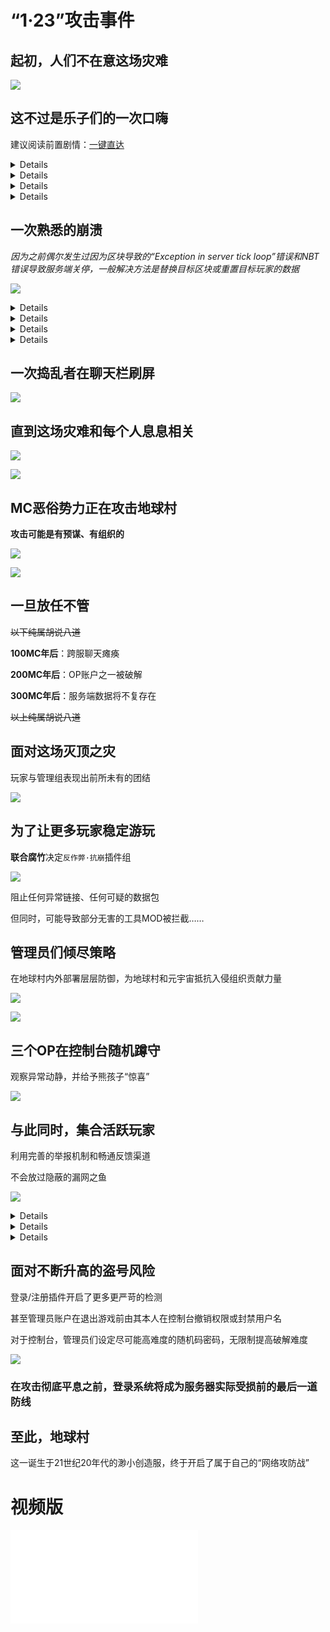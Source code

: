 # “1·23”攻击事件

## 起初，人们不在意这场灾难

![](/others/1·23事件/人们不在意这场灾难.jpg)

## 这不过是乐子们的一次口嗨

建议阅读前置剧情：[一键直达](/article/lezi2)

<details>![](/others/1·23事件/口嗨.jpg)</details>

<details>![](/others/1·23事件/口嗨2.jpg)</details>

<details>![](/others/1·23事件/策划攻击.jpg)</details>

<details>![](/others/1·23事件/策划攻击2.jpg)</details>

## 一次熟悉的崩溃

*因为之前偶尔发生过因为区块导致的“Exception in server tick loop”错误和NBT错误导致服务端关停，一般解决方法是替换目标区块或重置目标玩家的数据*

![](/others/1·23事件/玩家进入游戏后立刻服务端崩溃.png)

<details>

![](/others/1·23事件/这不过是一次NBT错误.jpg)

</details>

<details>

![](/others/1·23事件/这不过是一次崩溃.jpg)

</details>

<details>

![](/others/1·23事件/怀疑是玩家附近区块问题.jpg)

</details>

<details>

![](/others/1·23事件/怀疑是玩家问题.jpg)

</details>

## 一次捣乱者在聊天栏刷屏

![](/others/1·23事件/刷屏.png)

## 直到这场灾难和每个人息息相关

![](/others/1·23事件/事态严重.jpg)

![](/others/1·23事件/啊啊啊啊.png)

## MC恶俗势力正在攻击地球村

**攻击可能是有预谋、有组织的**

![](/others/1·23事件/倒计时后服务端崩溃，疑似有预谋.png)

![](/others/1·23事件/紧接着崩溃.png)


<h2>一旦放任不管</h2>

~~以下纯属胡说八道~~

**100MC年后**：跨服聊天瘫痪

**200MC年后**：OP账户之一被破解

**300MC年后**：服务端数据将不复存在

~~以上纯属胡说八道~~

## 面对这场灭顶之灾

玩家与管理组表现出前所未有的团结

![](/others/1·23事件/团结.png)

## 为了让更多玩家稳定游玩

**联合腐竹**决定`反作弊·抗崩`插件组

![](/others/1·23事件/加反作弊.png)

阻止任何异常链接、任何可疑的数据包

但同时，可能导致部分无害的工具MOD被拦截……

## 管理员们倾尽策略

在地球村内外部署层层防御，为地球村和元宇宙抵抗入侵组织贡献力量

![](/others/1·23事件/ddos.png)

![](/others/1·23事件/互换登录服.png)

## 三个OP在控制台随机蹲守

观察异常动静，并给予熊孩子“惊喜”

![](/others/1·23事件/管理员发现.png)


## 与此同时，集合活跃玩家

利用完善的举报机制和畅通反馈渠道

不会放过隐蔽的漏网之鱼

![](/others/1·23事件/举报系统.png)

<details>

![](/others/1·23事件/漏网之鱼1.png)

</details>

<details>

![](/others/1·23事件/漏网之鱼2.png)

</details>

<details>

![](/others/1·23事件/漏网之鱼3.png)

</details>

## 面对不断升高的盗号风险

登录/注册插件开启了更多更严苛的检测

甚至管理员账户在退出游戏前由其本人在控制台撤销权限或封禁用户名

对于控制台，管理员们设定尽可能高难度的随机码密码，无限制提高破解难度

![](/others/1·23事件/拦截外国IP.jpg)

### 在攻击彻底平息之前，登录系统将成为服务器实际受损前的最后一道防线

## 至此，地球村

这一诞生于21世纪20年代的渺小创造服，终于开启了属于自己的“网络攻防战”

# 视频版

<iframe src="//player.bilibili.com/player.html?isOutside=true&aid=113889614237990&bvid=BV1BbfZYLEco&cid=28078179912&p=1" scrolling="no" border="0" frameborder="no" framespacing="0" allowfullscreen="true"></iframe>